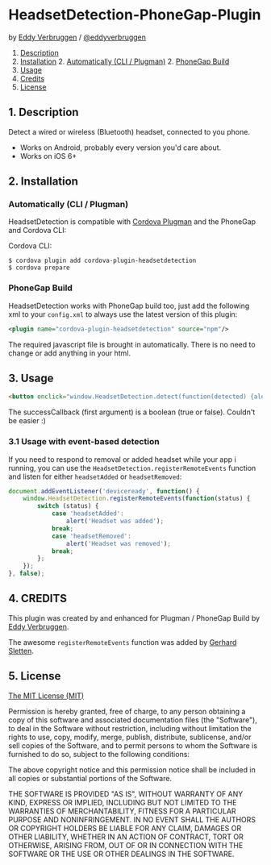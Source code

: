 # HeadsetDetection-PhoneGap-Plugin

by [Eddy Verbruggen](http://www.x-services.nl) / [@eddyverbruggen](http://www.twitter.com/eddyverbruggen)

1. [Description](https://github.com/EddyVerbruggen/HeadsetDetection-PhoneGap-Plugin#1-description)
2. [Installation](https://github.com/EddyVerbruggen/HeadsetDetection-PhoneGap-Plugin#2-installation)
	2. [Automatically (CLI / Plugman)](https://github.com/EddyVerbruggen/HeadsetDetection-PhoneGap-Plugin#automatically-cli--plugman)
	2. [PhoneGap Build](https://github.com/EddyVerbruggen/HeadsetDetection-PhoneGap-Plugin#phonegap-build)
3. [Usage](https://github.com/EddyVerbruggen/HeadsetDetection-PhoneGap-Plugin#3-usage)
4. [Credits](https://github.com/EddyVerbruggen/HeadsetDetection-PhoneGap-Plugin#4-credits)
5. [License](https://github.com/EddyVerbruggen/HeadsetDetection-PhoneGap-Plugin#5-license)

## 1. Description

Detect a wired or wireless (Bluetooth) headset, connected to you phone.

* Works on Android, probably every version you'd care about.
* Works on iOS 6+

## 2. Installation

### Automatically (CLI / Plugman)
HeadsetDetection is compatible with [Cordova Plugman](https://github.com/apache/cordova-plugman) and the PhoneGap and Cordova CLI:

Cordova CLI:

```
$ cordova plugin add cordova-plugin-headsetdetection
$ cordova prepare
```

### PhoneGap Build

HeadsetDetection works with PhoneGap build too, just add the following xml to your `config.xml` to always use the latest version of this plugin:

```xml
<plugin name="cordova-plugin-headsetdetection" source="npm"/>
```

The required javascript file is brought in automatically. There is no need to change or add anything in your html.

## 3. Usage
```html
<button onclick="window.HeadsetDetection.detect(function(detected) {alert(detected)})">headphone detected?</button>
```
The successCallback (first argument) is a boolean (true or false). Couldn't be easier :)

### 3.1 Usage with event-based detection

If you need to respond to removal or added headset while your app i running, you can use the `HeadsetDetection.registerRemoteEvents` function and listen for either `headsetAdded` or `headsetRemoved`:

```js
document.addEventListener('deviceready', function() {
    window.HeadsetDetection.registerRemoteEvents(function(status) {
        switch (status) {
            case 'headsetAdded':
                alert('Headset was added');
            break;
            case 'headsetRemoved':
                alert('Headset was removed');
            break;
        };
    });
}, false);
```

## 4. CREDITS ##

This plugin was created by and enhanced for Plugman / PhoneGap Build by [Eddy Verbruggen](http://www.x-services.nl).

The awesome `registerRemoteEvents` function was added by [Gerhard Sletten](https://github.com/gerhardsletten).

## 5. License

[The MIT License (MIT)](http://www.opensource.org/licenses/mit-license.html)

Permission is hereby granted, free of charge, to any person obtaining a copy
of this software and associated documentation files (the "Software"), to deal
in the Software without restriction, including without limitation the rights
to use, copy, modify, merge, publish, distribute, sublicense, and/or sell
copies of the Software, and to permit persons to whom the Software is
furnished to do so, subject to the following conditions:

The above copyright notice and this permission notice shall be included in
all copies or substantial portions of the Software.

THE SOFTWARE IS PROVIDED "AS IS", WITHOUT WARRANTY OF ANY KIND, EXPRESS OR
IMPLIED, INCLUDING BUT NOT LIMITED TO THE WARRANTIES OF MERCHANTABILITY,
FITNESS FOR A PARTICULAR PURPOSE AND NONINFRINGEMENT. IN NO EVENT SHALL THE
AUTHORS OR COPYRIGHT HOLDERS BE LIABLE FOR ANY CLAIM, DAMAGES OR OTHER
LIABILITY, WHETHER IN AN ACTION OF CONTRACT, TORT OR OTHERWISE, ARISING FROM,
OUT OF OR IN CONNECTION WITH THE SOFTWARE OR THE USE OR OTHER DEALINGS IN
THE SOFTWARE.

